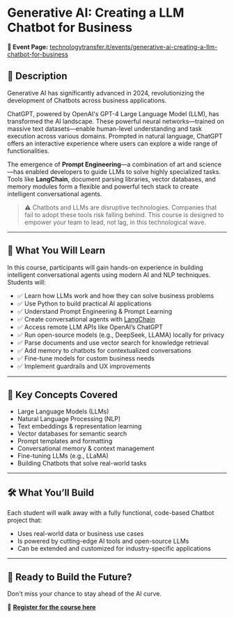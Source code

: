 # Generative AI: Creating a LLM Chatbot for Business

**📅 Event Page:** [technologytransfer.it/events/generative-ai-creating-a-llm-chatbot-for-business](https://technologytransfer.it/events/generative-ai-creating-a-llm-chatbot-for-business/)

## 📌 Description

Generative AI has significantly advanced in 2024, revolutionizing the development of Chatbots across business applications.

ChatGPT, powered by OpenAI's GPT-4 Large Language Model (LLM), has transformed the AI landscape. These powerful neural networks—trained on massive text datasets—enable human-level understanding and task execution across various domains. Prompted in natural language, ChatGPT offers an interactive experience where users can explore a wide range of functionalities.

The emergence of **Prompt Engineering**—a combination of art and science—has enabled developers to guide LLMs to solve highly specialized tasks. Tools like **LangChain**, document parsing libraries, vector databases, and memory modules form a flexible and powerful tech stack to create intelligent conversational agents.

> ⚠️ Chatbots and LLMs are disruptive technologies. Companies that fail to adopt these tools risk falling behind. This course is designed to empower your team to lead, not lag, in this technological wave.

---

## 🎯 What You Will Learn

In this course, participants will gain hands-on experience in building intelligent conversational agents using modern AI and NLP techniques. Students will:

- ✅ Learn how LLMs work and how they can solve business problems
- ✅ Use Python to build practical AI applications
- ✅ Understand Prompt Engineering & Prompt Learning
- ✅ Create conversational agents with [LangChain](https://www.langchain.com/)
- ✅ Access remote LLM APIs like OpenAI’s ChatGPT
- ✅ Run open-source models (e.g., DeepSeek, LLAMA) locally for privacy
- ✅ Parse documents and use vector search for knowledge retrieval
- ✅ Add memory to chatbots for contextualized conversations
- ✅ Fine-tune models for custom business needs
- ✅ Implement guardrails and UX improvements

---

## 🧠 Key Concepts Covered

- Large Language Models (LLMs)
- Natural Language Processing (NLP)
- Text embeddings & representation learning
- Vector databases for semantic search
- Prompt templates and formatting
- Conversational memory & context management
- Fine-tuning LLMs (e.g., LLaMA)
- Building Chatbots that solve real-world tasks

---

## 🛠️ What You’ll Build

Each student will walk away with a fully functional, code-based Chatbot project that:

- Uses real-world data or business use cases
- Is powered by cutting-edge AI tools and open-source LLMs
- Can be extended and customized for industry-specific applications

---

## 🚀 Ready to Build the Future?

Don't miss your chance to stay ahead of the AI curve.

🔗 **[Register for the course here](https://technologytransfer.it/events/generative-ai-creating-a-llm-chatbot-for-business/)**